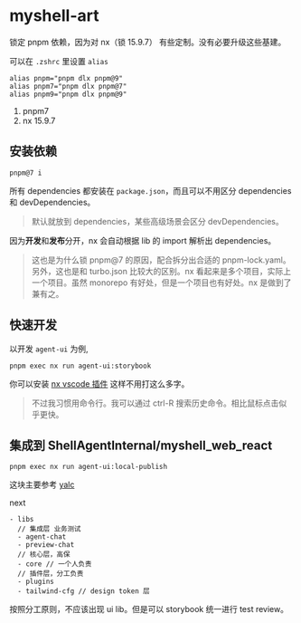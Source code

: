 # myshell-art

锁定 pnpm 依赖，因为对 nx（锁 15.9.7） 有些定制。没有必要升级这些基建。

可以在 `.zshrc` 里设置 `alias`

```
alias pnpm="pnpm dlx pnpm@9"
alias pnpm7="pnpm dlx pnpm@7"
alias pnpm9="pnpm dlx pnpm@9"
```

1. pnpm7
2. nx 15.9.7

## 安装依赖

```
pnpm@7 i
```

所有 dependencies 都安装在 `package.json`，而且可以不用区分 dependencies 和 devDependencies。

> 默认就放到 dependencies，某些高级场景会区分 devDependencies。

因为**开发**和**发布**分开，nx 会自动根据 lib 的 import 解析出 dependencies。

> 这也是为什么锁 pnpm@7 的原因，配合拆分出合适的 pnpm-lock.yaml。
> 另外，这也是和 turbo.json 比较大的区别。nx 看起来是多个项目，实际上一个项目。虽然 monorepo 有好处，但是一个项目也有好处。nx 是做到了兼有之。

## 快速开发

以开发 `agent-ui` 为例,

```
pnpm exec nx run agent-ui:storybook
```

你可以安装 [nx vscode 插件](https://nx.dev/getting-started/editor-setup) 这样不用打这么多字。

> 不过我习惯用命令行。我可以通过 ctrl-R 搜索历史命令。相比鼠标点击似乎更快。

## 集成到 ShellAgentInternal/myshell_web_react

```
pnpm exec nx run agent-ui:local-publish
```

这块主要参考 [yalc](https://github.com/wclr/yalc)

next

```
- libs
  // 集成层 业务测试
  - agent-chat
  - preview-chat
  // 核心层，高保
  - core // 一个人负责
  // 插件层，分工负责
  - plugins
  - tailwind-cfg // design token 层
```

按照分工原则，不应该出现 ui lib。但是可以 storybook 统一进行 test review。
